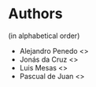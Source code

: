 # Authors 

(in alphabetical order)

* Alejandro Penedo <>
* Jonás da Cruz <>
* Luis Mesas <>
* Pascual de Juan <>